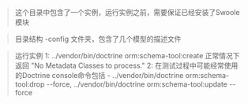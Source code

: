 > 这个目录中包含了一个实例，运行实例之前，需要保证已经安装了Swoole模块

> 目录结构
-config 文件夹，包含了几个模型的描述文件

> 运行实例
1: ../vendor/bin/doctrine orm:schema-tool:create    正常情况下返回 "No Metadata Classes to process."
2: 在测试过程中可能经常使用的Doctrine console命令包括 - ../vendor/bin/doctrine orm:schema-tool:drop --force, ../vendor/bin/doctrine orm:schema-tool:update --force